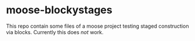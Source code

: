 # moose-blockystages

This repo contain some files of a moose project testing staged construction via blocks. Currently this does *not* work.
